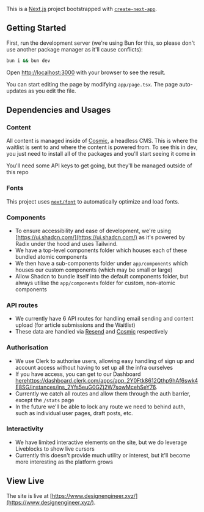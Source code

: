 This is a [Next.js](https://nextjs.org/) project bootstrapped with [`create-next-app`](https://github.com/vercel/next.js/tree/canary/packages/create-next-app).

## Getting Started

First, run the development server (we're using Bun for this, so please don't use another package manager as it'll cause conflicts):

```bash
bun i && bun dev
```

Open [http://localhost:3000](http://localhost:3000) with your browser to see the result.

You can start editing the page by modifying `app/page.tsx`. The page auto-updates as you edit the file.

## Dependencies and Usages

### Content

All content is managed inside of [Cosmic](https://www.cosmicjs.com/), a headless CMS. This is where the waitlist is sent to and where the content is powered from. To see this in dev, you just need to install all of the packages and you'll start seeing it come in

You'll need some API keys to get going, but they'll be managed outside of this repo

### Fonts

This project uses [`next/font`](https://nextjs.org/docs/basic-features/font-optimization) to automatically optimize and load fonts.

### Components

- To ensure accessibility and ease of development, we're using [https://ui.shadcn.com/](https://ui.shadcn.com/) as it's powered by Radix under the hood and uses Tailwind.
- We have a top-level components folder which houses each of these bundled atomic components
- We then have a sub-components folder under `app/components` which houses our custom components (which may be small or large)
- Allow Shadcn to bundle itself into the default components folder, but always utilise the `app/components` folder for custom, non-atomic components

### API routes

- We currently have 6 API routes for handling email sending and content upload (for article submissions and the Waitlist)
- These data are handled via [Resend](https://www.resend.com/) and [Cosmic](https://www.cosmicjs.com/) respectively

### Authorisation

- We use Clerk to authorise users, allowing easy handling of sign up and account access without having to set up all the infra ourselves
- If you have access, you can get to our Dashboard [here](https://dashboard.clerk.com/apps/app_2Y0Ftk8612Qthp9hAf6swk4E8SG/instances/ins_2Yfs5euG0GZj2W7sowMcehSeY76)https://dashboard.clerk.com/apps/app_2Y0Ftk8612Qthp9hAf6swk4E8SG/instances/ins_2Yfs5euG0GZj2W7sowMcehSeY76.
- Currently we catch all routes and allow them through the auth barrier, except the `/stats` page
-   In the future we'll be able to lock any route we need to behind auth, such as individual user pages, draft posts, etc.

### Interactivity

- We have limited interactive elements on the site, but we do leverage Liveblocks to show live cursors
- Currently this doesn't provide much utility or interest, but it'll become more interesting as the platform grows

## View Live

The site is live at [https://www.designengineer.xyz/](https://www.designengineer.xyz/).
